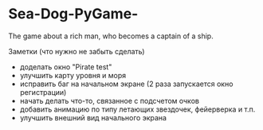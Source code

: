 # Sea-Dog-PyGame-
The game about a rich man, who becomes a captain of a ship.

Заметки (что нужно не забыть сделать)
- доделать окно "Pirate test"
- улучшить карту уровня и моря
- исправить баг на начальном экране (2 раза запускается окно регистрации)
- начать делать что-то, связанное с подсчетом очков
- добавить анимацию по типу летающих звездочек, фейерверка и т.п.
- улучшить внешний вид начального экрана
